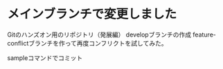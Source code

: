 # メインブランチで変更しました
Gitのハンズオン用のリポジトリ（発展編）
developブランチの作成
feature-conflictブランチを作って再度コンフリクトを試してみた。

sampleコマンドでコミット